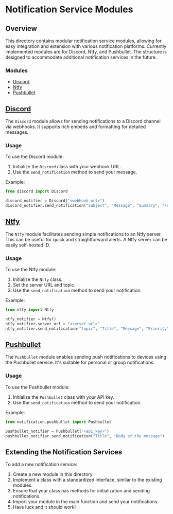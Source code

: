 # Notification Service Modules

## Overview
This directory contains modular notification service modules, allowing for easy integration and extension with various notification platforms. Currently implemented modules are for Discord, Ntfy, and Pushbullet. The structure is designed to accommodate additional notification services in the future.

### Modules
- [Discord](#discord)
- [Ntfy](#ntfy)
- [Pushbullet](#pushbullet)

## [Discord](discord.py)
The `Discord` module allows for sending notifications to a Discord channel via webhooks. It supports rich embeds and formatting for detailed messages.

### Usage
To use the Discord module:
1. Initialize the `Discord` class with your webhook URL.
2. Use the `send_notification` method to send your message.

Example:
```python
from discord import Discord

discord_notifier = Discord("<webhook_url>")
discord_notifier.send_notification("Subject", "Message", "Summary", "Full Name", "<picture_url>")
```

## [Ntfy](ntfy.py)
The `Ntfy` module facilitates sending simple notifications to an Ntfy server. This can be useful for quick and straightforward alerts. A Ntfy server can be easily self-hosted :D.

### Usage
To use the Ntfy module:
1. Initialize the `Ntfy` class.
2. Set the server URL and topic.
3. Use the `send_notification` method to send your notification.

Example:
```python
from ntfy import Ntfy

ntfy_notifier = Ntfy()
ntfy_notifier.server_url = "<server_url>"
ntfy_notifier.send_notification("topic", "Title", "Message", "Priority")
```

## [Pushbullet](pushbullet.py)
The `Pushbullet` module enables sending push notifications to devices using the Pushbullet service. It's suitable for personal or group notifications.

### Usage
To use the Pushbullet module:
1. Initialize the `Pushbullet` class with your API key.
2. Use the `send_notification` method to send your notification.

Example:
```python
from notification.pushbullet import Pushbullet

pushbullet_notifier = Pushbullet("<api_key>")
pushbullet_notifier.send_notification("Title", "Body of the message")
```

## Extending the Notification Services
To add a new notification service:
1. Create a new module in this directory.
2. Implement a class with a standardized interface, similar to the existing modules.
3. Ensure that your class has methods for initialization and sending notifications.
4. Import your module in the main function and send your notifications.
5. Have luck and it should work!